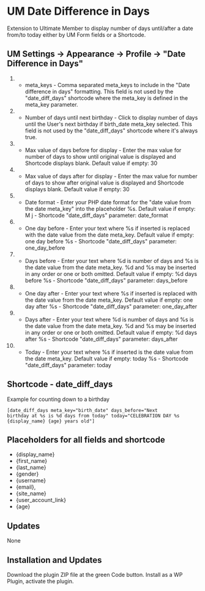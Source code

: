 # UM Date Difference in Days
Extension to Ultimate Member to display number of days until/after a date from/to today either by UM Form fields or a Shortcode.

## UM Settings -> Appearance -> Profile -> "Date Difference in Days" 
1. *  meta_keys - Comma separated meta_keys to include in the "Date difference in days" formatting. 
This field is not used by the "date_diff_days" shortcode where the meta_key is defined in the meta_key parameter.
2.  *  Number of days until next birthday - Click to display number of days until the User's next birthday if birth_date meta_key selected.
This field is not used by the "date_diff_days" shortcode where it's always true.
3.  *  Max value of days before for display - Enter the max value for number of days to show until original value is displayed and Shortcode displays blank.
Default value if empty:   30
4.  *  Max value of days after for display  - Enter the max value for number of days to show after original value is displayed and Shortcode displays blank.
Default value if empty:   30
5. *  Date format - Enter your PHP date format for the "date value from the date meta_key" into the placeholder %s.
Default value if empty:   M j   - Shortcode "date_diff_days" parameter:   date_format
6. *  One day before - Enter your text where %s if inserted is replaced with the date value from the date meta_key.
Default value if empty:   one day before %s   - Shortcode "date_diff_days" parameter:   one_day_before
7. *  Days before - Enter your text where %d is number of days and %s is the date value from the date meta_key.
%d and %s may be inserted in any order or one or both omitted.
Default value if empty:   %d days before %s   - Shortcode "date_diff_days" parameter:   days_before
8.  *  One day after - Enter your text where %s if inserted is replaced with the date value from the date meta_key.
Default value if empty:   one day after %s   - Shortcode "date_diff_days" parameter:   one_day_after
9. *  Days after - Enter your text where %d is number of days and %s is the date value from the date meta_key.
%d and %s may be inserted in any order or one or both omitted.
Default value if empty:   %d days after %s   - Shortcode "date_diff_days" parameter:   days_after
10.  *  Today - Enter your text where %s if inserted is the date value from the date meta_key.
Default value if empty:   today %s   - Shortcode "date_diff_days" parameter:   today

## Shortcode - date_diff_days
Example for counting down to a birthday

<code>[date_diff_days meta_key="birth_date" days_before="Next birthday at %s is %d days from today" today="CELEBRATION DAY %s {display_name} {age} years old"]</code>

## Placeholders for all fields and shortcode
* {display_name}
* {first_name}
* {last_name}
* {gender}
* {username}
* {email},
* {site_name}
* {user_account_link}
* {age}

## Updates
None

## Installation and Updates
Download the plugin ZIP file at the green Code button. Install as a WP Plugin, activate the plugin.
